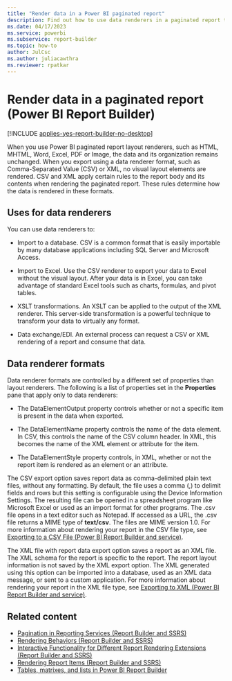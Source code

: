 ```yaml
---
title: "Render data in a Power BI paginated report"
description: Find out how to use data renderers in a paginated report to import data into a database or Excel, to XSLT transformations, or data exchange/EDI in Power BI Report Builder.
ms.date: 04/17/2023
ms.service: powerbi
ms.subservice: report-builder
ms.topic: how-to
author: JulCsc
ms.author: juliacawthra
ms.reviewer: rpatkar
---
```

# Render data in a paginated report (Power BI Report Builder)

[!INCLUDE [applies-yes-report-builder-no-desktop](../../includes/applies-yes-report-builder-no-desktop.md)]

When you use Power BI paginated report layout renderers, such as HTML, MHTML, Word, Excel, PDF or Image, the data and its organization remains unchanged. When you export using a data renderer format, such as Comma-Separated Value (CSV) or XML, no visual layout elements are rendered. CSV and XML apply certain rules to the report body and its contents when rendering the paginated report. These rules determine how the data is rendered in these formats.  

## Uses for data renderers

 You can use data renderers to:  
  
* Import to a database. CSV is a common format that is easily importable by many database applications including SQL Server and Microsoft Access.  
  
* Import to Excel. Use the CSV renderer to export your data to Excel without the visual layout. After your data is in Excel, you can take advantage of standard Excel tools such as charts, formulas, and pivot tables.  
  
* XSLT transformations. An XSLT can be applied to the output of the XML renderer. This server-side transformation is a powerful technique to transform your data to virtually any format.  
  
* Data exchange/EDI. An external process can request a CSV or XML rendering of a report and consume that data.  
  
## Data renderer formats

Data renderer formats are controlled by a different set of properties than layout renderers. The following is a list of properties set in the **Properties** pane that apply only to data renderers:  
  
* The DataElementOutput property controls whether or not a specific item is present in the data when exported.  
  
* The DataElementName property controls the name of the data element. In CSV, this controls the name of the CSV column header. In XML, this becomes the name of the XML element or attribute for the item.  
  
* The DataElementStyle property controls, in XML, whether or not the report item is rendered as an element or an attribute.  
  
 The CSV export option saves report data as comma-delimited plain text files, without any formatting. By default, the file uses a comma (,) to delimit fields and rows but this setting is configurable using the Device Information Settings. The resulting file can be opened in a spreadsheet program like Microsoft Excel or used as an import format for other programs. The .csv file opens in a text editor such as Notepad. If accessed as a URL, the .csv file returns a MIME type of **text/csv**. The files are MIME version 1.0. For more information about rendering your report in the CSV file type, see [Exporting to a CSV File &#40;Power BI Report Builder and service&#41;](../report-builder/export-csv-file-report-builder.md).  
  
 The XML file with report data export option saves a report as an XML file. The XML schema for the report is specific to the report. The report layout information is not saved by the XML export option. The XML generated using this option can be imported into a database, used as an XML data message, or sent to a custom application. For more information about rendering your report in the XML file type, see [Exporting to XML &#40;Power BI Report Builder and service&#41;](../report-builder/export-xml-report-builder.md).  
  
## Related content

* [Pagination in Reporting Services &#40;Report Builder  and SSRS&#41;](/sql/reporting-services/report-design/pagination-in-reporting-services-report-builder-and-ssrs)   
* [Rendering Behaviors &#40;Report Builder  and SSRS&#41;](/sql/reporting-services/report-design/rendering-behaviors-report-builder-and-ssrs)   
* [Interactive Functionality for Different Report Rendering Extensions &#40;Report Builder and SSRS&#41;](/sql/reporting-services/report-builder/interactive-functionality-different-report-rendering-extensions)   
* [Rendering Report Items &#40;Report Builder and SSRS&#41;](/sql/reporting-services/report-design/rendering-report-items-report-builder-and-ssrs)   
* [Tables, matrixes, and lists in Power BI Report Builder](../report-builder-tables-matrices-lists.md)   
